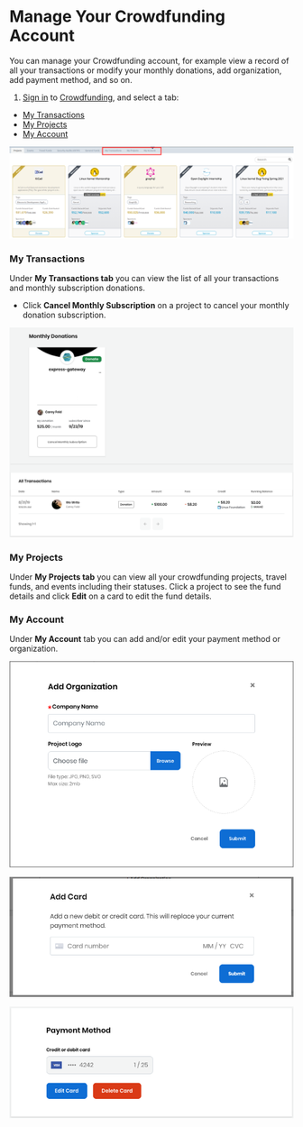 # Manage Your Crowdfunding Account

You can manage your Crowdfunding account, for example view a record of all your transactions or modify your monthly donations, add organization, add payment method, and so on.

1. [Sign in](../sso/sign-in/) to [Crowdfunding](https://crowdfunding.lfx.linuxfoundation.org), and select a tab:

* [My Transactions](manage-your-crowdfunding-account.md#my-transactions)
* [My Projects](manage-your-crowdfunding-account.md#my-projects)
* [My Account](manage-your-crowdfunding-account.md#my-account)

![Manage Crowdfunding Account](<../.gitbook/assets/manage crowdfunding account.png>)

### My Transactions

Under **My Transactions tab** you can view the list of all your transactions and monthly subscription donations.

* Click **Cancel Monthly Subscription** on a project to cancel your monthly donation subscription.

![](../.gitbook/assets/7417305.png)

### My Projects

Under **My Projects tab** you can view all your crowdfunding projects, travel funds, and events including their statuses. Click a project to see the fund details and click **Edit** on a card to edit the fund details.

### **My Account**

Under **My Account** tab you can add and/or edit your payment method or organization.

![Add organization to donate or sponsor](<../.gitbook/assets/7418586 (1) (1) (2).png>)

![Add new payment method](<../.gitbook/assets/add card.png>)

![Edit payment method](../.gitbook/assets/7417299.png)
